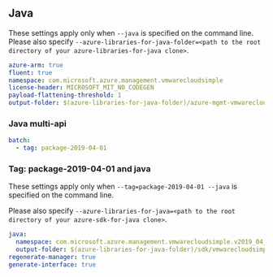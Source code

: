 ## Java

These settings apply only when `--java` is specified on the command line.
Please also specify `--azure-libraries-for-java-folder=<path to the root directory of your azure-libraries-for-java clone>`.

``` yaml $(java)
azure-arm: true
fluent: true
namespace: com.microsoft.azure.management.vmwarecloudsimple
license-header: MICROSOFT_MIT_NO_CODEGEN
payload-flattening-threshold: 1
output-folder: $(azure-libraries-for-java-folder)/azure-mgmt-vmwarecloudsimple
```

### Java multi-api

``` yaml $(java) && $(multiapi)
batch:
  - tag: package-2019-04-01
```

### Tag: package-2019-04-01 and java

These settings apply only when `--tag=package-2019-04-01 --java` is specified on the command line.

Please also specify `--azure-libraries-for-java=<path to the root directory of your azure-sdk-for-java clone>`.

``` yaml $(tag) == 'package-2019-04-01' && $(java) && $(multiapi)
java:
  namespace: com.microsoft.azure.management.vmwarecloudsimple.v2019_04_01
  output-folder: $(azure-libraries-for-java-folder)/sdk/vmwarecloudsimple/azure-mgmt-vmwarecloudsimple/v2019_04_01
regenerate-manager: true
generate-interface: true
```